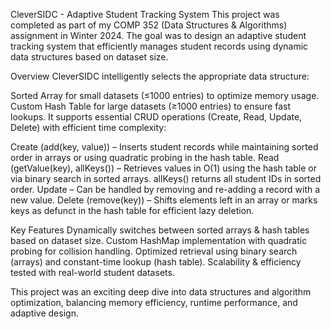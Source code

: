 CleverSIDC - Adaptive Student Tracking System
This project was completed as part of my COMP 352 (Data Structures & Algorithms) assignment in Winter 2024. The goal was to design an adaptive student tracking system that efficiently manages student records using dynamic data structures based on dataset size.

Overview
CleverSIDC intelligently selects the appropriate data structure:

Sorted Array for small datasets (≤1000 entries) to optimize memory usage.
Custom Hash Table for large datasets (≥1000 entries) to ensure fast lookups.
It supports essential CRUD operations (Create, Read, Update, Delete) with efficient time complexity:

Create (add(key, value)) – Inserts student records while maintaining sorted order in arrays or using quadratic probing in the hash table.
Read (getValue(key), allKeys()) – Retrieves values in O(1) using the hash table or via binary search in sorted arrays. allKeys() returns all student IDs in sorted order.
Update – Can be handled by removing and re-adding a record with a new value.
Delete (remove(key)) – Shifts elements left in an array or marks keys as defunct in the hash table for efficient lazy deletion.

Key Features
Dynamically switches between sorted arrays & hash tables based on dataset size.
Custom HashMap implementation with quadratic probing for collision handling.
Optimized retrieval using binary search (arrays) and constant-time lookup (hash table).
Scalability & efficiency tested with real-world student datasets.

This project was an exciting deep dive into data structures and algorithm optimization, balancing memory efficiency, runtime performance, and adaptive design. 
